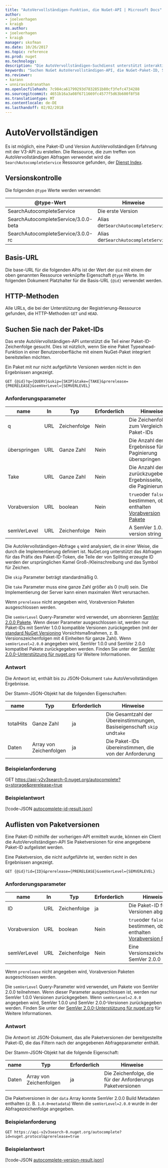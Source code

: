 ```yaml
---
title: "AutoVervollständigen-Funktion, die NuGet-API | Microsoft Docs"
author:
- joelverhagen
- kraigb
ms.author:
- joelverhagen
- kraigb
manager: skofman
ms.date: 10/26/2017
ms.topic: reference
ms.prod: nuget
ms.technology: 
description: "Die AutoVervollständigen-Suchdienst unterstützt interaktive Ermittlung von Paket-IDs und Versionen."
keywords: "Suchen NuGet AutoVervollständigen-API, die NuGet-Paket-ID, Substring-Paket-ID"
ms.reviewer:
- karann
- unniravindranathan
ms.openlocfilehash: 7c984ca61799293d7832851b80cf3fefc4734288
ms.sourcegitcommit: 4651b16a3a08f6711669fc4577f5d63b600f8f58
ms.translationtype: MT
ms.contentlocale: de-DE
ms.lasthandoff: 02/02/2018
---
```

# <a name="autocomplete"></a>AutoVervollständigen

Es ist möglich, eine Paket-ID und Version AutoVervollständigen Erfahrung mit der V3-API zu erstellen. Die Ressource, die zum treffen von AutoVervollständigen Abfragen verwendet wird die `SearchAutocompleteService` Ressource gefunden, der [Dienst Index](service-index.md).

## <a name="versioning"></a>Versionskontrolle

Die folgenden `@type` Werte werden verwendet:

@type-Wert                          | Hinweise
------------------------------------ | -----
SearchAutocompleteService            | Die erste Version
SearchAutocompleteService/3.0.0-beta | Alias der`SearchAutocompleteService`
SearchAutocompleteService/3.0.0-rc   | Alias der`SearchAutocompleteService`

## <a name="base-url"></a>Basis-URL

Die base-URL für die folgenden APIs ist der Wert der `@id` mit einem der oben genannten Ressource verknüpfte Eigenschaft `@type` Werte. Im folgenden Dokument Platzhalter für die Basis-URL `{@id}` verwendet werden.

## <a name="http-methods"></a>HTTP-Methoden

Alle URLs, die bei der Unterstützung der Registrierung-Ressource gefunden, die HTTP-Methoden `GET` und `HEAD`.

## <a name="search-for-package-ids"></a>Suchen Sie nach der Paket-IDs

Das erste AutoVervollständigen-API unterstützt die Teil einer Paket-ID-Zeichenfolge gesucht. Dies ist nützlich, wenn Sie eine Paket Typeahead-Funktion in einer Benutzeroberfläche mit einem NuGet-Paket integriert bereitstellen möchten.

Ein Paket mit nur nicht aufgeführte Versionen werden nicht in den Ergebnissen angezeigt.

    GET {@id}?q={QUERY}&skip={SKIP}&take={TAKE}&prerelease={PRERELEASE}&semVerLevel={SEMVERLEVEL}

### <a name="request-parameters"></a>Anforderungsparameter

name        | In     | Typ    | Erforderlich | Hinweise
----------- | ------ | ------- | -------- | -----
q           | URL    | Zeichenfolge  | Nein       | Die Zeichenfolge zum Vergleich von Paket-IDs
überspringen        | URL    | Ganze Zahl | Nein       | Die Anzahl der Ergebnisse für die Paginierung überspringen
Take        | URL    | Ganze Zahl | Nein       | Die Anzahl der zurückzugebenden Ergebnisseite, für die Paginierung
Vorabversion  | URL    | boolean | Nein       | `true`oder `false` bestimmen, ob enthalten [Vorabversion Pakete](../create-packages/prerelease-packages.md)
semVerLevel | URL    | Zeichenfolge  | Nein       | A SemVer 1.0.0 version string 

Die AutoVervollständigen-Abfrage `q` wird analysiert, die in einer Weise, die durch die Implementierung definiert ist. NuGet.org unterstützt das Abfragen für das Präfix des Paket-ID-Token, die Teile der von Spliting erzeugte ID werden der ursprünglichen Kamel Groß-/Kleinschreibung und das Symbol für Zeichen.

Die `skip` Parameter beträgt standardmäßig 0.

Die `take` Parameter muss eine ganze Zahl größer als 0 (null) sein. Die Implementierung der Server kann einen maximalen Wert verursachen.

Wenn `prerelease` nicht angegeben wird, Vorabversion Paketen ausgeschlossen werden.

Die `semVerLevel` Query-Parameter wird verwendet, um abonnieren [SemVer 2.0.0 Pakete](https://github.com/NuGet/Home/wiki/SemVer2-support-for-nuget.org-%28server-side%29#identifying-semver-v200-packages).
Wenn dieser Parameter ausgeschlossen ist, werden nur Paket-IDs mit SemVer 1.0.0 kompatible Versionen zurückgegeben (mit der [standard NuGet Versioning](../reference/package-versioning.md) Vorsichtsmaßnahmen, z. B. Versionszeichenfolgen mit 4 Einheiten für ganze Zahl).
Wenn `semVerLevel=2.0.0` angegeben wird, SemVer 1.0.0 und SemVer 2.0.0 kompatibel Pakete zurückgegeben werden. Finden Sie unter der [SemVer 2.0.0-Unterstützung für nuget.org](https://github.com/NuGet/Home/wiki/SemVer2-support-for-nuget.org-%28server-side%29) für Weitere Informationen.

### <a name="response"></a>Antwort

Die Antwort ist, enthält bis zu JSON-Dokument `take` AutoVervollständigen Ergebnisse.

Der Stamm-JSON-Objekt hat die folgenden Eigenschaften:

name      | Typ             | Erforderlich | Hinweise
--------- | ---------------- | -------- | -----
totalHits | Ganze Zahl          | ja      | Die Gesamtzahl der Übereinstimmungen, Basiseigenschaft `skip` und`take`
Daten      | Array von Zeichenfolgen | ja      | Die Paket-IDs übereinstimmen, die von der Anforderung

### <a name="sample-request"></a>Beispielanforderung

GET https://api-v2v3search-0.nuget.org/autocomplete?q=storage&prerelease=true

### <a name="sample-response"></a>Beispielantwort

[!code-JSON [autocomplete-id-result.json](./_data/autocomplete-id-result.json)]

## <a name="enumerate-package-versions"></a>Auflisten von Paketversionen

Eine Paket-ID mithilfe der vorherigen-API ermittelt wurde, können ein Client die AutoVervollständigen-API Sie Paketversionen für eine angegebene Paket-ID aufgelistet werden.

Eine Paketversion, die nicht aufgeführte ist, werden nicht in den Ergebnissen angezeigt.

    GET {@id}?id={ID}&prerelease={PRERELEASE}&semVerLevel={SEMVERLEVEL}

### <a name="request-parameters"></a>Anforderungsparameter

name        | In     | Typ    | Erforderlich | Hinweise
----------- | ------ | ------- | -------- | -----
ID          | URL    | Zeichenfolge  | ja      | Die Paket-ID für Versionen abgerufen
Vorabversion  | URL    | boolean | Nein       | `true`oder `false` bestimmen, ob enthalten [Vorabversion Pakete](../create-packages/prerelease-packages.md)
semVerLevel | URL    | Zeichenfolge  | Nein       | Eine Versionszeichenfolge SemVer 2.0.0 

Wenn `prerelease` nicht angegeben wird, Vorabversion Paketen ausgeschlossen werden.

Die `semVerLevel` Query-Parameter wird verwendet, um Pakete von SemVer 2.0.0 teilnehmen. Wenn dieser Parameter ausgeschlossen ist, werden nur SemVer 1.0.0 Versionen zurückgegeben. Wenn `semVerLevel=2.0.0` angegeben wird, SemVer 1.0.0 und SemVer 2.0.0-Versionen zurückgegeben werden. Finden Sie unter der [SemVer 2.0.0-Unterstützung für nuget.org](https://github.com/NuGet/Home/wiki/SemVer2-support-for-nuget.org-%28server-side%29) für Weitere Informationen.

### <a name="response"></a>Antwort

Die Antwort ist JSON-Dokument, das alle Paketversionen der bereitgestellte Paket-ID, die das Filtern nach der angegebenen Abfrageparameter enthält.

Der Stamm-JSON-Objekt hat die folgende Eigenschaft:

name      | Typ             | Erforderlich | Hinweise
--------- | ---------------- | -------- | -----
Daten      | Array von Zeichenfolgen | ja      | Die Zeichenfolge, die für der Anforderungs Paketversionen

Die Paketversionen in der `data` Array konnte SemVer 2.0.0 Build Metadaten enthalten (z. B. `1.0.0+metadata`) Wenn die `semVerLevel=2.0.0` wurde in der Abfragezeichenfolge angegeben.

### <a name="sample-request"></a>Beispielanforderung

    GET https://api-v2v3search-0.nuget.org/autocomplete?id=nuget.protocol&prerelease=true

### <a name="sample-response"></a>Beispielantwort

[!code-JSON [autocomplete-version-result.json](./_data/autocomplete-version-result.json)]
